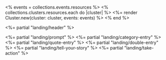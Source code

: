 ---
---
<% events = collections.events.resources %>
<% collections.clusters.resources.each do |cluster| %>
  <%= render Cluster.new(cluster: cluster, events: events) %>
<% end %>

<%= partial "landing/header" %>
<main class="w-[1550px] mx-auto">
  <%= partial "landing/prompt" %>
  <%= partial "landing/category-entry" %>
  <%= partial "landing/quote-entry" %>
  <%= partial "landing/double-entry" %>
  <%= partial "landing/tell-your-story" %>
  <%= partial "landing/take-action" %>
</main>